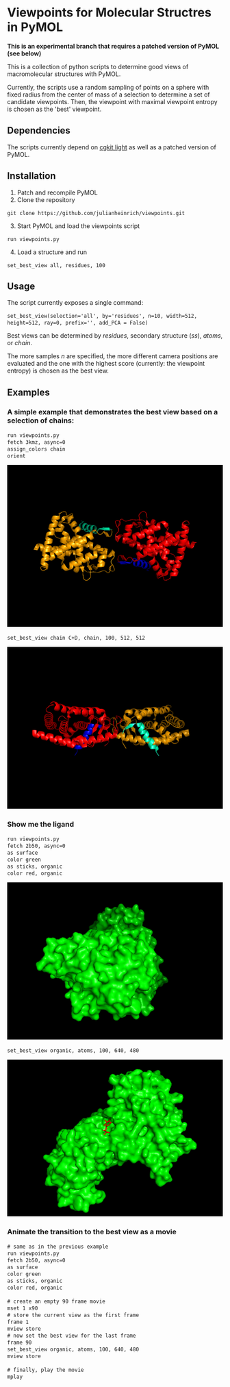 # Viewpoints for Molecular Structres in PyMOL

__This is an experimental branch that requires a patched version of PyMOL (see below)__

This is a collection of python scripts to determine good views of macromolecular structures with PyMOL. 

Currently, the scripts use a random sampling of points on a sphere with fixed radius from the center of mass of a selection to determine a set of candidate viewpoints. Then, the viewpoint with maximal viewpoint entropy is chosen as the 'best' viewpoint. 

## Dependencies

The scripts currently depend on [cgkit light](http://cgkit.sourceforge.net/doc2/introduction.html#cgkit-light) as well as a patched version of PyMOL.

## Installation

1. Patch and recompile PyMOL
2. Clone the repository
```
git clone https://github.com/julianheinrich/viewpoints.git
```
3. Start PyMOL and load the viewpoints script
```
run viewpoints.py
```
4. Load a structure and run 
```
set_best_view all, residues, 100
```

## Usage

The script currently exposes a single command:

```
set_best_view(selection='all', by='residues', n=10, width=512, height=512, ray=0, prefix='', add_PCA = False)
```

Best views can be determined by *residues*, secondary structure (*ss*), *atoms*, or *chain*. 

The more samples *n* are specified, the more different camera positions are evaluated and the one with the highest score (currently: the viewpoint entropy) is chosen as the best view.

## Examples
### A simple example that demonstrates the best view based on a selection of chains:

```
run viewpoints.py
fetch 3kmz, async=0
assign_colors chain
orient
```
![3kmz](examples/3kmz/3kmz_chains_pca.png)

```
set_best_view chain C+D, chain, 100, 512, 512
```

![3kmz](examples/3kmz/3kmz_chains_C_D_vp.png)

### Show me the ligand
```
run viewpoints.py
fetch 2b50, async=0
as surface
color green
as sticks, organic
color red, organic
```
![2b50](examples/2b50/2b50_default.png)
```
set_best_view organic, atoms, 100, 640, 480
```

![2b50](examples/2b50/2b50_ligand.png)

### Animate the transition to the best view as a movie
```
# same as in the previous example
run viewpoints.py
fetch 2b50, async=0
as surface
color green
as sticks, organic
color red, organic

# create an empty 90 frame movie
mset 1 x90
# store the current view as the first frame
frame 1
mview store
# now set the best view for the last frame
frame 90
set_best_view organic, atoms, 100, 640, 480
mview store

# finally, play the movie
mplay
```